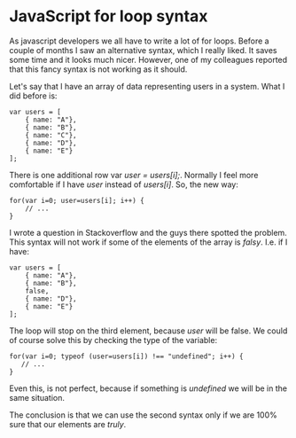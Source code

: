 # JavaScript for loop syntax

As javascript developers we all have to write a lot of for loops. Before a couple of months I saw an alternative syntax, which I really liked. It saves some time and it looks much nicer. However, one of my colleagues reported that this fancy syntax is not working as it should.

Let's say that I have an array of data representing users in a system. What I did before is:

	var users = [
	    { name: "A"},
	    { name: "B"},
	    { name: "C"},
	    { name: "D"},
	    { name: "E"}
	];

There is one additional row var *user = users[i];*. Normally I feel more comfortable if I have *user* instead of *users[i]*. So, the new way:

	for(var i=0; user=users[i]; i++) {
	    // ...
	}

I wrote a question in Stackoverflow and the guys there spotted the problem. This syntax will not work if some of the elements of the array is *falsy*. I.e. if I have:

	var users = [
	    { name: "A"},
	    { name: "B"},
	    false,
	    { name: "D"},
	    { name: "E"}
	];

The loop will stop on the third element, because *user* will be false. We could of course solve this by checking the type of the variable:

	for(var i=0; typeof (user=users[i]) !== "undefined"; i++) {
	   // ...
	}

Even this, is not perfect, because if something is *undefined* we will be in the same situation. 

The conclusion is that we can use the second syntax only if we are 100% sure that our elements are *truly*.
